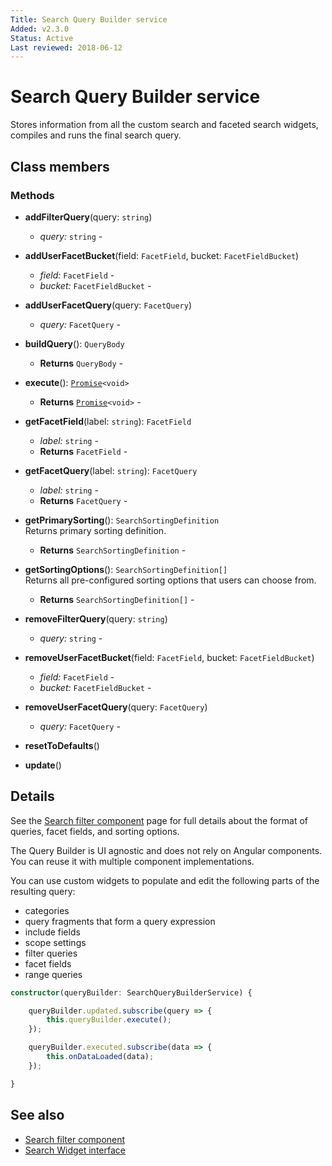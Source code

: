 ```yaml
---
Title: Search Query Builder service 
Added: v2.3.0
Status: Active
Last reviewed: 2018-06-12
---
```


# Search Query Builder service

Stores information from all the custom search and faceted search widgets, compiles and runs the final search query.

## Class members

### Methods

-   **addFilterQuery**(query: `string`)<br/>

    -   _query:_ `string`  - 

-   **addUserFacetBucket**(field: `FacetField`, bucket: `FacetFieldBucket`)<br/>

    -   _field:_ `FacetField`  - 
    -   _bucket:_ `FacetFieldBucket`  - 

-   **addUserFacetQuery**(query: `FacetQuery`)<br/>

    -   _query:_ `FacetQuery`  - 

-   **buildQuery**(): `QueryBody`<br/>

    -   **Returns** `QueryBody` - 

-   **execute**(): [`Promise`](https://developer.mozilla.org/en-US/docs/Web/JavaScript/Guide/Using_promises)`<void>`<br/>

    -   **Returns** [`Promise`](https://developer.mozilla.org/en-US/docs/Web/JavaScript/Guide/Using_promises)`<void>` - 

-   **getFacetField**(label: `string`): `FacetField`<br/>

    -   _label:_ `string`  - 
    -   **Returns** `FacetField` - 

-   **getFacetQuery**(label: `string`): `FacetQuery`<br/>

    -   _label:_ `string`  - 
    -   **Returns** `FacetQuery` - 

-   **getPrimarySorting**(): `SearchSortingDefinition`<br/>
    Returns primary sorting definition.
    -   **Returns** `SearchSortingDefinition` - 
-   **getSortingOptions**(): `SearchSortingDefinition[]`<br/>
    Returns all pre-configured sorting options that users can choose from.
    -   **Returns** `SearchSortingDefinition[]` - 
-   **removeFilterQuery**(query: `string`)<br/>

    -   _query:_ `string`  - 

-   **removeUserFacetBucket**(field: `FacetField`, bucket: `FacetFieldBucket`)<br/>

    -   _field:_ `FacetField`  - 
    -   _bucket:_ `FacetFieldBucket`  - 

-   **removeUserFacetQuery**(query: `FacetQuery`)<br/>

    -   _query:_ `FacetQuery`  - 

-   **resetToDefaults**()<br/>

-   **update**()<br/>

## Details

See the [Search filter component](search-filter.component.md) page for full details about the format of queries,
facet fields, and sorting options.

The Query Builder is UI agnostic and does not rely on Angular components.
You can reuse it with multiple component implementations.

You can use custom widgets to populate and edit the following parts of the resulting query:

-   categories
-   query fragments that form a query expression
-   include fields
-   scope settings
-   filter queries
-   facet fields
-   range queries

```ts
constructor(queryBuilder: SearchQueryBuilderService) {

    queryBuilder.updated.subscribe(query => {
        this.queryBuilder.execute();
    });

    queryBuilder.executed.subscribe(data => {
        this.onDataLoaded(data);
    });

}
```

## See also

-   [Search filter component](search-filter.component.md)
-   [Search Widget interface](search-widget.interface.md)
